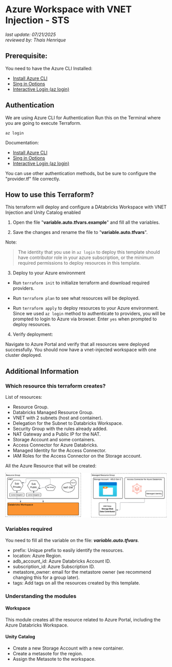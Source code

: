 # Azure Workspace with VNET Injection - STS

*last update: 07/21/2025* <br>
*reviewed by: Thais Henrique*

## Prerequisite: 
You need to have the Azure CLI Installed:

* [Install Azure CLI](https://learn.microsoft.com/en-us/cli/azure/install-azure-cli?view=azure-cli-latest)
* [Sing in Options](https://learn.microsoft.com/en-us/cli/azure/authenticate-azure-cli?view=azure-cli-latest#sign-into-azure-with-azure-cli)
* [Interactive Login (az login)](https://learn.microsoft.com/en-us/cli/azure/authenticate-azure-cli-interactively?view=azure-cli-latest)

## Authentication

We are using Azure CLI for Authentication
Run this on the Terminal where you are going to execute Terraform.
```
az login
```

Documentation:
* [Install Azure CLI](https://learn.microsoft.com/en-us/cli/azure/install-azure-cli?view=azure-cli-latest)
* [Sing in Options](https://learn.microsoft.com/en-us/cli/azure/authenticate-azure-cli?view=azure-cli-latest#sign-into-azure-with-azure-cli)
* [Interactive Login (az login)](https://learn.microsoft.com/en-us/cli/azure/authenticate-azure-cli-interactively?view=azure-cli-latest)


You can use other authentication methods, but be sure to configure the "provider.tf" file correctly.

## How to use this Terraform?

This terraform will deploy and configure a DAtabricks Workspace with VNET Injection and Unity Catalog enabled

1. Open the file "**variable.auto.tfvars.example**" and fill all the variables.

2. Save the changes and rename the file to "**variable.auto.tfvars**".


Note:
> The identity that you use in `az login` to deploy this template should have contributor role in your azure subscription, or the minimum required permissions to deploy resources in this template.

3. Deploy to your Azure environment

* Run `terraform init` to initialize terraform and download required providers.

* Run `terraform plan` to see what resources will be deployed.

* Run `terraform apply` to deploy resources to your Azure environment. Since we used `az login` method to authenticate to providers, you will be prompted to login to Azure via browser. Enter `yes` when prompted to deploy resources.

4. Verify deployment:

Navigate to Azure Portal and verify that all resources were deployed successfully. You should now have a vnet-injected workspace with one cluster deployed.

## Additional Information

### Which resource this terraform creates?

List of resources:

* Resource Group.
* Databricks Managed Resource Group.
* VNET with 2 subnets (host and container).
* Delegation for the Subnet to Databricks Workspace.
* Security Group with the rules already added.
* NAT Gateway and a Public IP for the NAT.
* Storage Account and some containers.
* Access Connector for Azure Databricks.
* Managed Identity for the Access Connector.
* IAM Roles for the Access Connector on the Storage account.

All the Azure Resource that will be created:

![Image of the components and its relationship](./Az_vnet_terraform_simple_diagram.png)


### Variables required

You need to fill all the variable on the file: ***variable.auto.tfvars***.

- prefix: Unique prefix to easily identify the resources.
- location: Azure Region.
- adb_account_id: Azure Databricks Account ID.
- subscription_id: Azure Subscription ID.
- metastore_owner: email for the metastore owner (we recommend changing this for a group later).
- tags: Add tags on all the resources created by this template.

### Understanding the modules

#### Workspace

This module creates all the resource related to Azure Portal, including the Azure Databricks Workspace.

#### Unity Catalog

- Create a new Storage Account with a new container.
- Create a metasote for the region.
- Assign the Metasote to the workspace.